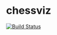 # chessviz
[![Build Status](https://travis-ci.org/MadMarchello228/chessviz.svg?branch=master)](https://travis-ci.org/MadMarchello228/chessviz)
